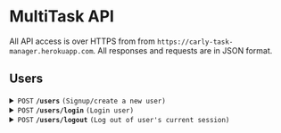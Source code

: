 # MultiTask API
All API access is over HTTPS from from `https://carly-task-manager.herokuapp.com`. All responses and requests are in JSON format.

## Users
<details>
 <summary><code>POST</code> <code><b>/users</b></code> <code>(Signup/create a new user)</code></summary>

#### Authentication

not required

#### Parameters

| name       | type     | data type | description          |
|------------|----------|-----------|----------------------|
| `name`     | required | string    | The name of the user |
| `email`    | required | string    | Email of the user    |
| `password` | required | string    | Password of the user |
| `age`      | optional | int       | Age of the user      |

#### Success Response

- **Code**: `201 Created`
- **Example Response Body**
  ```json
  {
    "user": {
      "age": 20,
      "_id": "64ed1f001acc5e7da922f522",
      "name": "Dou Mao",
      "email": "holiday@gmail.com",
      "createdAt": "2023-08-28T22:26:08.658Z",
      "updatedAt": "2023-08-28T22:26:08.725Z",
      "__v": 1
    },
    "token": "eyJhbGciOiJIUzI1NiIsInR5cCI6IkpXVCJ9.eyJfaWQiOiI2NGVkMWYwMDFhY2M1ZTdkYTkyMmY1MjIiLCJpYXQiOjE2OTMyNjE1Njh9.UWguNN5AFF3UR86tmrc2paVE9ll9hvw__hmFN60xM4k"
  }
  ```
- **Extra actions**: Triggers SendGrid to send a welcome email to the new user and adds a new JWT to the user's `tokens` data.

#### Error Response

- **Code**: `400 Bad Request`

#### Example Request Body

```json
{
   "name": "Micky Mouse",
	  "email": "holiday@gmail.com",
	  "password": "rainbow543",
   "age": 20
}
```

</details>

<details>
 <summary><code>POST</code> <code><b>/users/login</b></code> <code>(Login user)</code></summary>

#### Authentication

not required

#### Parameters

| name       | type     | data type | description          |
|------------|----------|-----------|----------------------|
| `email`    | required | string    | Email of the user    |
| `password` | required | string    | Password of the user |

#### Success Response

- **Code**: `200 OK`
- **Example Response Body**
  ```json
  {
    "user": {
      "age": 20,
      "_id": "64ed1f001acc5e7da922f522",
      "name": "Micky Mouse",
      "email": "holiday@gmail.com",
      "createdAt": "2023-08-28T22:26:08.658Z",
      "updatedAt": "2023-08-29T00:10:41.517Z",
      "__v": 2
    },
    "token": "eyJhbGciOiJIUzI1NiIsInR5cCI6IkpXVCJ9.eyJfaWQiOiI2NGVkMWYwMDFhY2M1ZTdkYTkyMmY1MjIiLCJpYXQiOjE2OTMyNjc4NDF9.xSuIWxSsM45WIpczLCMJb1MMlZ510iC9Js6sfAqqftw"
  }
  ```
- **Extra actions**: Adds a new JWT to the user's `tokens` data.

#### Error Response

- **Code**: `400 Bad Request`

#### Example Request Body

```json
{
	"email": "Micky Mouse",
	"password": "rainbow543"
}
```

</details>

<details>
 <summary><code>POST</code> <code><b>/users/logout</b></code> <code>(Log out of user's current session)</code></summary>

#### Authentication

JWT of the user's current session

#### Parameters

none

#### Success Response

- **Code**: `200 OK`
- **Extra actions**: Removes the current JWT from the user's `tokens` data.

#### Error Response

- **Code**: `500 Internal Server Error`

</details>
